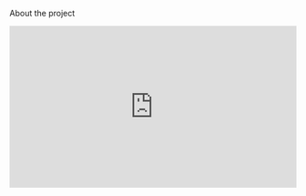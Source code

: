 About the project
<div style="padding:56.25% 0 0 0;position:relative;"><iframe src="https://player.vimeo.com/video/942130175?badge=0&amp;autopause=0&amp;player_id=0&amp;app_id=58479" frameborder="0" allow="autoplay; fullscreen; picture-in-picture; clipboard-write" style="position:absolute;top:0;left:0;width:100%;height:100%;" title="Fin d'année"></iframe></div><script src="https://player.vimeo.com/api/player.js"></script>
